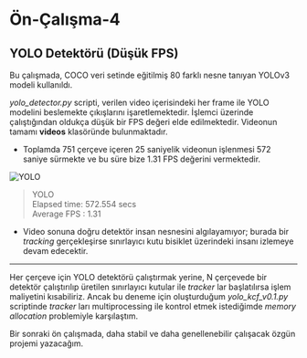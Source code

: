 # Ön-Çalışma-4
## YOLO Detektörü (Düşük FPS)

Bu çalışmada, COCO veri setinde eğitilmiş 80 farklı nesne tanıyan YOLOv3 modeli kullanıldı. 

_yolo_detector.py_ scripti, verilen video içerisindeki her frame ile YOLO modelini beslemekte çıkışlarını işaretlemektedir. İşlemci üzerinde çalıştığından oldukça düşük bir FPS değeri elde edilmektedir. Videonun tamamı **videos** klasöründe bulunmaktadır.

- Toplamda 751 çerçeve içeren 25 saniyelik videonun işlenmesi 572 saniye sürmekte ve bu süre bize 1.31 FPS değerini vermektedir. 

![YOLO](videos/sample_YOLO.gif) <br>

>YOLO <br>
>Elapsed time: 572.554 secs <br>
>Average FPS : 1.31 <br>

- Video sonuna doğru detektör insan nesnesini algılayamıyor; burada bir _tracking_ gerçekleşirse sınırlayıcı kutu bisiklet üzerindeki insanı izlemeye devam edecektir.


<hr>

Her çerçeve için YOLO detektörü çalıştırmak yerine, N çerçevede bir detektör çalıştırılıp üretilen sınırlayıcı kutular ile _tracker_ lar başlatılırsa işlem maliyetini kısabiliriz. Ancak bu deneme için oluşturduğum _yolo_kcf_v0.1.py_ scriptinde _tracker_ ları multiprocessing ile kontrol etmek istediğimde _memory allocation_ problemiyle karşılaştım. 

Bir sonraki ön çalışmada, daha stabil ve daha genellenebilir çalışacak özgün projemi yazacağım.
